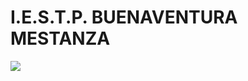 I.E.S.T.P. BUENAVENTURA MESTANZA
=============
![](https://sistema.istbm.edu.pe/vistas/img/usuarios/webgvi/NEWH7832.png)

